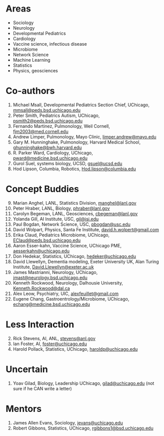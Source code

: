 # Areas 

+ Sociology
+ Neurology
+ Developmental Pediatrics
+ Cardiology
+ Vaccine science, infectious disease
+ Microbiome
+ Network Science
+ Machine Learning
+ Statistics
+ Physics, geosciences

# Co-authors
1. Michael Msall, Developmental Pediatrics Section Chief, UChicago, mmsall@peds.bsd.uchicago.edu 
2. Peter Smith, Pediatrics Autism, UChicago, psmith2@peds.bsd.uchicago.edu 
3. Fernando Martinez, Pulmonology, Weil Cornell, fjm2003@med.cornell.edu 
4. Andrew Limper, Pulmonology, Mayo Clinic, limper.andrew@mayo.edu 
5. Gary M. Hunninghake, Pulmonology, Harvard Medical School, ghunninghake@bwh.harvard.edu 
6. R. Parker Ward, Cardiology, UChicago, pward@medicine.bsd.uchicago.edu 
7. Gurol Suel, systems biology, UCSD, gsuel@ucsd.edu 
8. Hod Lipson, Columbia, Robotics, Hod.lipson@columbia.edu

# Concept Buddies
9. Marian Anghel, LANL, Statistics Division, manghel@lanl.gov 
10. Peter Hraber, LANL, Biology, phraber@lanl.gov 
11. Carolyn Begeman, LANL, Geosciences, cbegeman@lanl.gov 
12. Yolanda Gill, AI Institute, USC, gil@isi.edu 
13. Paul Bogdan, Network Science, USC, pbogdan@usc.edu 
14. David Wolpart, Physics, Santa Fe Institute, david.h.wolpert@gmail.com
15. Erika Claud, Pediatrics Microbiome, UChicago, EClaud@peds.bsd.uchicago.edu 
16. Aaron Esser-kahn, Vaccine Science, UChicago PME, aesserkahn@uchicago.edu 
17. Don Hedekar, Statistics, UChicago, hedeker@uchicago.edu 
18. David Llewellyn, Dementia modeling, Exeter University UK, Alan Turing Institute, David.Llewellyn@exeter.ac.uk
19. James Mastrianni, Neurology, UChicago, jmast@neurology.bsd.uchicago.edu 
20. Kenneth Rockwood, Neurology, Dalhousie University, Kenneth.Rockwood@dal.ca 
21. Alex Leow, Psychiatry, UIC, alexfeuillet@gmail.com
22. Eugene Chang, Gastroentrology/Microbiome, UChicago, echang@medicine.bsd.uchicago.edu 

# Less Interaction
2. Rick Stevens, AI, ANL, stevens@anl.gov 
3. Ian Foster, AI, foster@uchicago.edu 
4. Harold Pollack, Statistics, UChicago, haroldp@uchicago.edu 

# Uncertain

1. Yoav Gilad, Biology, Leadership UChicago, gilad@uchicago.edu  (not sure if he CAN write a letter)


# Mentors
1. James Allen Evans, Sociology, jevans@uchicago.edu
23. Robert Gibbons, Statistics, UChicago, rgibbons1@bsd.uchicago.edu 